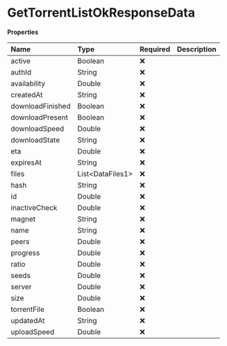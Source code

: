 # GetTorrentListOkResponseData

**Properties**

| Name             | Type               | Required | Description |
| :--------------- | :----------------- | :------- | :---------- |
| active           | Boolean            | ❌       |             |
| authId           | String             | ❌       |             |
| availability     | Double             | ❌       |             |
| createdAt        | String             | ❌       |             |
| downloadFinished | Boolean            | ❌       |             |
| downloadPresent  | Boolean            | ❌       |             |
| downloadSpeed    | Double             | ❌       |             |
| downloadState    | String             | ❌       |             |
| eta              | Double             | ❌       |             |
| expiresAt        | String             | ❌       |             |
| files            | List\<DataFiles1\> | ❌       |             |
| hash             | String             | ❌       |             |
| id               | Double             | ❌       |             |
| inactiveCheck    | Double             | ❌       |             |
| magnet           | String             | ❌       |             |
| name             | String             | ❌       |             |
| peers            | Double             | ❌       |             |
| progress         | Double             | ❌       |             |
| ratio            | Double             | ❌       |             |
| seeds            | Double             | ❌       |             |
| server           | Double             | ❌       |             |
| size             | Double             | ❌       |             |
| torrentFile      | Boolean            | ❌       |             |
| updatedAt        | String             | ❌       |             |
| uploadSpeed      | Double             | ❌       |             |
